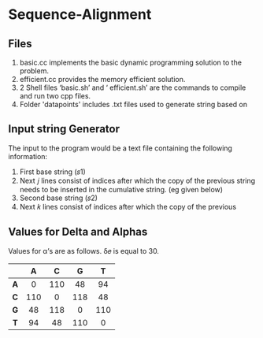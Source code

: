 # Sequence-Alignment

## Files
1. basic.cc implements the basic dynamic programming solution to the problem.
2. efficient.cc provides the memory efficient solution.
3. 2 Shell files ‘basic.sh’ and ‘ efficient.sh’ are the commands to compile and run two cpp files.
4. Folder 'datapoints' includes .txt files used to generate string based on 

## Input string Generator
The input to the program would be a text file containing the following information:
1. First base string (𝑠1)
2. Next 𝑗 lines consist of indices after which the copy of the previous string needs to be inserted in the cumulative string. (eg given below)
3. Second base string (𝑠2)
4. Next 𝑘 lines consist of indices after which the copy of the previous

## Values for Delta and Alphas

Values for α’s are as follows. δ𝑒 is equal to 30.

|      |   A   |   C   |   G   |   T   |
|:----:|:-----:|:-----:|:-----:|:-----:|
|  **A**   |   0   |   110   |   48   |   94   |
|  **C**   |   110  |   0   |   118   |   48   |
|  **G**   |   48   |   118   |   0   |   110   |
|  **T**   |  94   |   48   |   110   |   0   |
